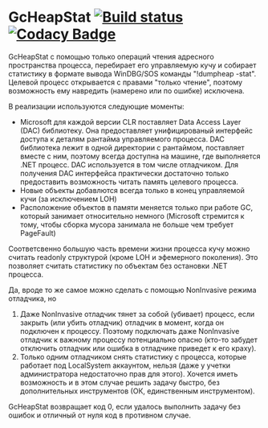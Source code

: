 # GcHeapStat [![Build status](https://ci.appveyor.com/api/projects/status/3pcm9r3rai06g891?svg=true)](https://ci.appveyor.com/project/alpinskiy/gcheapstat/build/artifacts) [![Codacy Badge](https://api.codacy.com/project/badge/Grade/3b99c9352dc7495383808c7824c0b420)](https://www.codacy.com/manual/malpinskiy/gcheapstat?utm_source=github.com&amp;utm_medium=referral&amp;utm_content=alpinskiy/gcheapstat&amp;utm_campaign=Badge_Grade)

GcHeapStat с помощью только операций чтения адресного пространства процесса, перебирает его управляемую кучу и собирает статистику в формате вывода WinDBG/SOS команды "!dumpheap -stat". Целевой процесс открывается с правами "только чтение", поэтому возможность ему навредить (намерено или по ошибке) исключена.

В реализации используются следующие моменты:
- Microsoft для каждой версии CLR поставляет Data Access Layer (DAC) библиотеку. Она предоставляет унифицированый интерфейс доступа к деталям рантайма управляемого процесса. DAC библиотека лежит в одной директории с рантаймом, поставляет вместе с ним, поэтому всегда доступна на машине, где выполняется .NET процесс. DAC используется в том числе отладчиком. Для получения DAC интерфейса практически достаточно только предоставить возможность читать память целевого процесса.
- Новые объекты добавлются всегда только в конец управляемой кучи (за исключением LOH)
- Расположение объектов в памяти меняется только при работе GC, который занимает относительно немного (Microsoft стремится к тому, чтобы сборка мусора занимала не больше чем требует PageFault)

Соответсвенно большую часть времени жизни процесса кучу можно считать readonly структурой (кроме LOH и эфемерного поколения). Это позволяет считать статистику по объектам без остановки .NET процесса.

Да, вроде то же самое можно сделать с помощью NonInvasive режима отладчика, но
1. Даже NonInvasive отладчик тянет за собой (убивает) процесс, если закрыть (или убить отладчик) отладчик в момент, когда он подключен к процессу. Поэтому подключать даже NonInvasive отладчик к важному процессу потенциально опасно (кто-то забудет отключить отладчик или ошибка в отладчике приведет к его краху).
2. Только одним отладчиком снять статистику с процесса, которые работает под LocalSystem аккаунтом, нельзя (даже у учетки администратора недостаточно прав для этого). Хочется иметь возможность и в этом случае решить задачу быстро, без дополнительных инструментов (ОК, единственным инструментом).

GcHeapStat возвращает код 0, если удалось выполнить задачу без ошибок и отличный от нуля код в противном случае.
